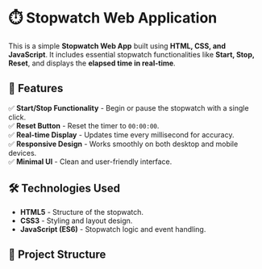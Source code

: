 # ⏱️ Stopwatch Web Application

This is a simple **Stopwatch Web App** built using **HTML, CSS, and JavaScript**. It includes essential stopwatch functionalities like **Start, Stop, Reset**, and displays the **elapsed time in real-time**.

## 📌 Features

✅ **Start/Stop Functionality** - Begin or pause the stopwatch with a single click.  
✅ **Reset Button** - Reset the timer to `00:00:00`.  
✅ **Real-time Display** - Updates time every millisecond for accuracy.  
✅ **Responsive Design** - Works smoothly on both desktop and mobile devices.  
✅ **Minimal UI** - Clean and user-friendly interface.  

## 🛠️ Technologies Used

- **HTML5** - Structure of the stopwatch.  
- **CSS3** - Styling and layout design.  
- **JavaScript (ES6)** - Stopwatch logic and event handling.  

## 📂 Project Structure

